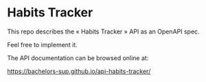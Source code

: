 # Habits Tracker

This repo describes the « Habits Tracker » API as an OpenAPI spec.

Feel free to implement it.

The API documentation can be browsed online at:

https://bachelors-sup.github.io/api-habits-tracker/
